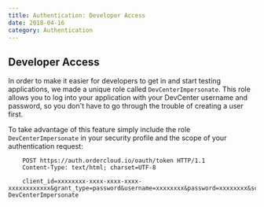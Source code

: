 ```yaml
---
title: Authentication: Developer Access
date: 2018-04-16
category: Authentication
---
```



## Developer Access

In order to make it easier for developers to get in and start testing
applications, we made a unique role called `DevCenterImpersonate`. This role
allows you to log into your application with your DevCenter username and
password, so you don't have to go through the trouble of creating a user first.

To take advantage of this feature simply include the role
`DevCenterImpersonate` in your security profile and the scope of your authentication request:



```
    POST https://auth.ordercloud.io/oauth/token HTTP/1.1
    Content-Type: text/html; charset=UTF-8
```

```    
    client_id=xxxxxxxx-xxxx-xxxx-xxxx-xxxxxxxxxxxx&grant_type=password&username=xxxxxxxx&password=xxxxxxxx&scope=FullAccess DevCenterImpersonate
```

